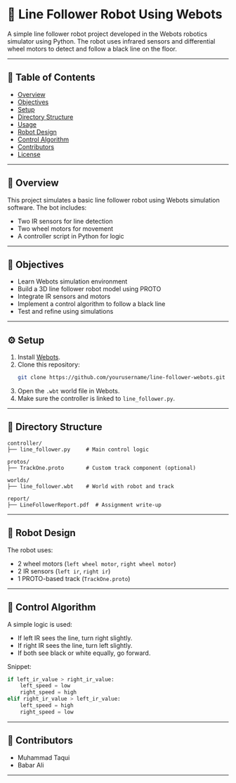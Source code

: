 # 🤖 Line Follower Robot Using Webots

A simple line follower robot project developed in the Webots robotics simulator using Python. The robot uses infrared sensors and differential wheel motors to detect and follow a black line on the floor.

---

## 📌 Table of Contents
- [Overview](#overview)
- [Objectives](#objectives)
- [Setup](#setup)
- [Directory Structure](#directory-structure)
- [Usage](#usage)
- [Robot Design](#robot-design)
- [Control Algorithm](#control-algorithm)
- [Contributors](#contributors)
- [License](#license)

---

## 📖 Overview

This project simulates a basic line follower robot using Webots simulation software. The bot includes:
- Two IR sensors for line detection
- Two wheel motors for movement
- A controller script in Python for logic

---

## 🎯 Objectives

- Learn Webots simulation environment
- Build a 3D line follower robot model using PROTO
- Integrate IR sensors and motors
- Implement a control algorithm to follow a black line
- Test and refine using simulations

---

## ⚙️ Setup

1. Install [Webots](https://cyberbotics.com/#download).
2. Clone this repository:
   ```bash
   git clone https://github.com/yourusername/line-follower-webots.git


3. Open the `.wbt` world file in Webots.
4. Make sure the controller is linked to `line_follower.py`.

---

## 📁 Directory Structure

```
controller/
├── line_follower.py     # Main control logic

protos/
├── TrackOne.proto       # Custom track component (optional)

worlds/
├── line_follower.wbt    # World with robot and track

report/
├── LineFollowerReport.pdf  # Assignment write-up
```

---

## 🧠 Robot Design

The robot uses:

* 2 wheel motors (`left wheel motor`, `right wheel motor`)
* 2 IR sensors (`left ir`, `right ir`)
* 1 PROTO-based track (`TrackOne.proto`)

---

## 🧠 Control Algorithm

A simple logic is used:

* If left IR sees the line, turn right slightly.
* If right IR sees the line, turn left slightly.
* If both see black or white equally, go forward.

Snippet:

```python
if left_ir_value > right_ir_value:
    left_speed = low
    right_speed = high
elif right_ir_value > left_ir_value:
    left_speed = high
    right_speed = low
```

---

## 🙌 Contributors

* Muhammad Taqui
* Babar Ali

---


